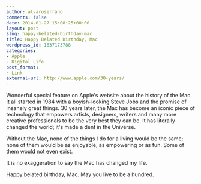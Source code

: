 ```yaml
---
author: alvaroserrano
comments: false
date: 2014-01-27 15:08:25+00:00
layout: post
slug: happy-belated-birthday-mac
title: Happy Belated Birthday, Mac
wordpress_id: 1637173788
categories:
- Apple
- Digital Life
post_format:
- Link
external-url: http://www.apple.com/30-years/
---
```


Wonderful special feature on Apple's website about the history of the Mac. It all started in 1984 with a boyish-looking Steve Jobs and the promise of insanely great things. 30 years later, the Mac has become an iconic piece of technology that empowers artists, designers, writers and many more creative professionals to be the very best they can be. It has literally changed the world; it's made a dent in the Universe.

Without the Mac, none of the things I do for a living would be the same; none of them would be as enjoyable, as empowering or as fun. Some of them would not even exist.

It is no exaggeration to say the Mac has changed my life.

Happy belated birthday, Mac. May you live to be a hundred.
